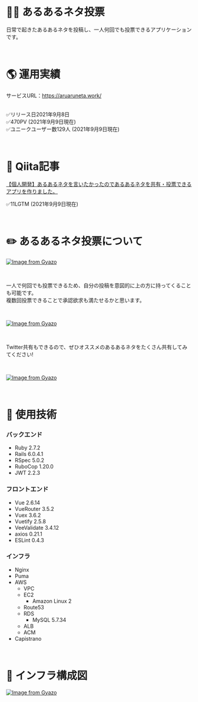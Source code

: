 # 🙋‍♂️ あるあるネタ投票
日常で起きたあるあるネタを投稿し、一人何回でも投票できるアプリケーションです。

<br />

# :earth_americas: 運用実績
サービスURL：https://aruaruneta.work/  
<br />

✅リリース日2021年9月8日  
✅470PV (2021年9月9日現在)  
✅ユニークユーザー数129人 (2021年9月9日現在)

<br />

# :green_book: Qiita記事
[【個人開発】あるあるネタを言いたかったのであるあるネタを共有・投票できるアプリを作りました。](https://qiita.com/kimorisan/items/35bac22bef7e06af9f60)

✅11LGTM (2021年9月9日現在) 

<br />

# ✏️ あるあるネタ投票について

[![Image from Gyazo](https://i.gyazo.com/17cfdfa2ca3405a036e5f2a2466ef689.png)](https://gyazo.com/17cfdfa2ca3405a036e5f2a2466ef689)

<br />

一人で何回でも投票できるため、自分の投稿を意図的に上の方に持ってくることも可能です。  
複数回投票できることで承認欲求も満たせるかと思います。

<br />

[![Image from Gyazo](https://i.gyazo.com/e0ac9b09ea3097870d0e02ac53f3c2ab.gif)](https://gyazo.com/e0ac9b09ea3097870d0e02ac53f3c2ab)

<br />

Twitter共有もできるので、ぜひオススメのあるあるネタをたくさん共有してみてください!

<br />

[![Image from Gyazo](https://i.gyazo.com/7470970d58a8790fd81d8b47c9129973.gif)](https://gyazo.com/7470970d58a8790fd81d8b47c9129973)

<br />

# :wrench: 使用技術
### バックエンド
- Ruby 2.7.2
- Rails 6.0.4.1
- RSpec 5.0.2
- RuboCop 1.20.0
- JWT 2.2.3

### フロントエンド
- Vue 2.6.14
- VueRouter 3.5.2
- Vuex 3.6.2
- Vuetify 2.5.8
- VeeValidate 3.4.12
- axios 0.21.1
- ESLint 0.4.3

### インフラ
- Nginx
- Puma
- AWS
  - VPC
  - EC2
    - Amazon Linux 2 
  - Route53
  - RDS
    - MySQL 5.7.34
  - ALB
  - ACM
- Capistrano 

<br />

# :construction: インフラ構成図

[![Image from Gyazo](https://i.gyazo.com/ec88a52791e2d24582cba78371ccf436.png)](https://gyazo.com/ec88a52791e2d24582cba78371ccf436)

